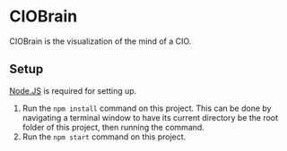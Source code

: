 # CIOBrain

CIOBrain is the visualization of the mind of a CIO.

## Setup

[Node.JS](https://nodejs.org/) is required for setting up.

1. Run the `npm install` command on this project. This can be done by navigating a terminal window to have its current directory be the root folder of this project, then running the command.
2. Run the `npm start` command on this project.
